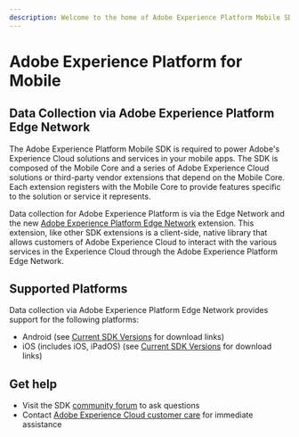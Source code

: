```yaml
---
description: Welcome to the home of Adobe Experience Platform Mobile SDK documentation.
---
```


# Adobe Experience Platform for Mobile

## Data Collection via Adobe Experience Platform Edge Network

The Adobe Experience Platform Mobile SDK is required to power Adobe's Experience Cloud solutions and services in your mobile apps. The SDK is composed of the Mobile Core and a series of Adobe Experience Cloud solutions or third-party vendor extensions that depend on the Mobile Core. Each extension registers with the Mobile Core to provide features specific to the solution or service it represents.

Data collection for Adobe Experience Platform is via the Edge Network and the new [Adobe Experience Platform Edge Network](using-mobile-extensions/adobe-edge/) extension. This extension, like other SDK extensions is a client-side, native library that allows customers of Adobe Experience Cloud to interact with the various services in the Experience Cloud through the Adobe Experience Platform Edge Network.

## Supported Platforms

Data collection via Adobe Experience Platform Edge Network provides support for the following platforms:

* Android \(see [Current SDK Versions](https://aep-sdks.gitbook.io/docs/resources/upgrading-to-aep/current-sdk-versions) for download links\)
* iOS \(includes iOS, iPadOS\) \(see [Current SDK Versions](https://aep-sdks.gitbook.io/docs/resources/upgrading-to-aep/current-sdk-versions) for download links\)

## Get help

* Visit the SDK [community forum](https://forums.adobe.com/community/experience-cloud/platform/launch/sdk) to ask questions
* Contact [Adobe Experience Cloud customer care](https://helpx.adobe.com/contact/enterprise-support.ec.html) for immediate assistance

